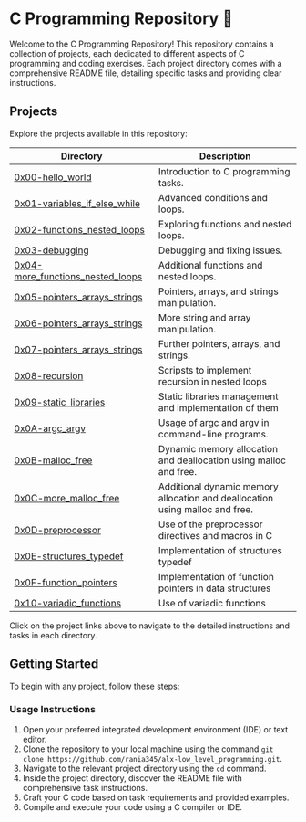 # C Programming Repository 🌟

Welcome to the C Programming Repository! This repository contains a collection of projects, each dedicated to different aspects of C programming and coding exercises. Each project directory comes with a comprehensive README file, detailing specific tasks and providing clear instructions.


## Projects

Explore the projects available in this repository:

| Directory                                | Description                                                   |
|------------------------------------------|---------------------------------------------------------------|
| [0x00-hello_world](./0x00-hello_world)   | Introduction to C programming tasks.                         |
| [0x01-variables_if_else_while](./0x01-variables_if_else_while) | Advanced conditions and loops.                  |
| [0x02-functions_nested_loops](./0x02-functions_nested_loops)   | Exploring functions and nested loops.           |
| [0x03-debugging](./0x03-debugging)       | Debugging and fixing issues.                                 |
| [0x04-more_functions_nested_loops](./0x04-more_functions_nested_loops) | Additional functions and nested loops.    |
| [0x05-pointers_arrays_strings](./0x05-pointers_arrays_strings)     | Pointers, arrays, and strings manipulation.  |
| [0x06-pointers_arrays_strings](./0x06-pointers_arrays_strings)     | More string and array manipulation.           |
| [0x07-pointers_arrays_strings](./0x07-pointers_arrays_strings)     | Further pointers, arrays, and strings.       |
| [0x08-recursion](./0x08-recursion)     | Scripsts to implement recursion in nested loops       |
| [0x09-static_libraries](./0x09-static_libraries)     | Static libraries management and implementation of them       |
| [0x0A-argc_argv](./0x0A-argc_argv)     | Usage of argc and argv in command-line programs.      |
| [0x0B-malloc_free](./0x0B-malloc_free)     | Dynamic memory allocation and deallocation using malloc and free.      |
| [0x0C-more_malloc_free](./0x0C-more_malloc_free)     | Additional dynamic memory allocation and deallocation using malloc and free.      |
| [0x0D-preprocessor](./0x0D-preprocessor)     | Use of the preprocessor directives and macros in C      |
| [0x0E-structures_typedef](./0x0E-structures_typedef)     | Implementation of structures typedef      |
| [0x0F-function_pointers](./0x0F-function_pointers)     | Implementation of function pointers in data structures      |
| [0x10-variadic_functions](./0x10-variadic_functions)     | Use of variadic functions     |


Click on the project links above to navigate to the detailed instructions and tasks in each directory.

## Getting Started

To begin with any project, follow these steps:

### Usage Instructions

1. Open your preferred integrated development environment (IDE) or text editor.
2. Clone the repository to your local machine using the command `git clone https://github.com/rania345/alx-low_level_programming.git`.
3. Navigate to the relevant project directory using the `cd` command.
4. Inside the project directory, discover the README file with comprehensive task instructions.
5. Craft your C code based on task requirements and provided examples.
6. Compile and execute your code using a C compiler or IDE.
